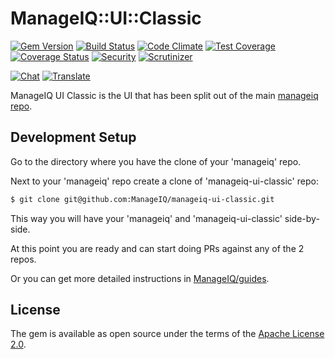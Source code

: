# ManageIQ::UI::Classic

[![Gem Version](https://badge.fury.io/rb/manageiq-ui-classic.svg)](http://badge.fury.io/rb/manageiq-ui-classic)
[![Build Status](https://travis-ci.org/ManageIQ/manageiq-ui-classic.svg?branch=ivanchuk)](https://travis-ci.org/ManageIQ/manageiq-ui-classic)
[![Code Climate](https://codeclimate.com/github/ManageIQ/manageiq-ui-classic.svg)](https://codeclimate.com/github/ManageIQ/manageiq-ui-classic)
[![Test Coverage](https://codeclimate.com/github/ManageIQ/manageiq-ui-classic/badges/coverage.svg)](https://codeclimate.com/github/ManageIQ/manageiq-ui-classic/coverage)
[![Coverage Status](https://coveralls.io/repos/github/ManageIQ/manageiq-ui-classic/badge.svg?branch=ivanchuk)](https://coveralls.io/github/ManageIQ/manageiq-ui-classic?branch=ivanchuk)
[![Security](https://hakiri.io/github/ManageIQ/manageiq-ui-classic/ivanchuk.svg)](https://hakiri.io/github/ManageIQ/manageiq-ui-classic/ivanchuk)
[![Scrutinizer](https://scrutinizer-ci.com/g/ManageIQ/manageiq-ui-classic/badges/quality-score.png?b=master)](https://scrutinizer-ci.com/g/ManageIQ/manageiq-ui-classic/?branch=master)

[![Chat](https://badges.gitter.im/Join%20Chat.svg)](https://gitter.im/ManageIQ/manageiq/ui?utm_source=badge&utm_medium=badge&utm_campaign=pr-badge&utm_content=badge)
[![Translate](https://img.shields.io/badge/translate-zanata-blue.svg)](https://translate.zanata.org/zanata/project/view/manageiq-ui-classic)

ManageIQ UI Classic is the UI that has been split out of the main [manageiq repo](https://github.com/ManageIQ/manageiq).

## Development Setup

Go to the directory where you have the clone of your 'manageiq' repo.

Next to your 'manageiq' repo create a clone of 'manageiq-ui-classic' repo:

```bash
$ git clone git@github.com:ManageIQ/manageiq-ui-classic.git
```

This way you will have your 'manageiq' and 'manageiq-ui-classic' side-by-side.

At this point you are ready and can start doing PRs against any of the 2 repos.

Or you can get more detailed instructions in [ManageIQ/guides](https://github.com/ManageIQ/guides/blob/master/developer_setup/plugins.md).

## License

The gem is available as open source under the terms of the [Apache License 2.0](https://opensource.org/licenses/apache-2.0).
